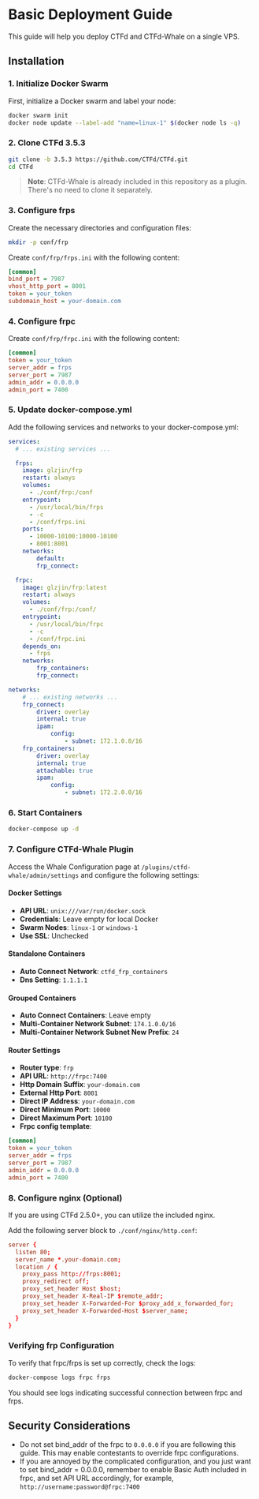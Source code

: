 # Basic Deployment Guide

This guide will help you deploy CTFd and CTFd-Whale on a single VPS.

## Installation

### 1. Initialize Docker Swarm

First, initialize a Docker swarm and label your node:

```bash
docker swarm init
docker node update --label-add "name=linux-1" $(docker node ls -q)
```

### 2. Clone CTFd 3.5.3

```bash
git clone -b 3.5.3 https://github.com/CTFd/CTFd.git
cd CTFd
```

> **Note**: CTFd-Whale is already included in this repository as a plugin. There's no need to clone it separately.

### 3. Configure frps

Create the necessary directories and configuration files:

```bash
mkdir -p conf/frp
```

Create `conf/frp/frps.ini` with the following content:

```ini
[common]
bind_port = 7987
vhost_http_port = 8001
token = your_token
subdomain_host = your-domain.com
```

### 4. Configure frpc

Create `conf/frp/frpc.ini` with the following content:

```ini
[common]
token = your_token
server_addr = frps
server_port = 7987
admin_addr = 0.0.0.0
admin_port = 7400
```

### 5. Update docker-compose.yml

Add the following services and networks to your docker-compose.yml:

```yaml
services:
  # ... existing services ...

  frps:
    image: glzjin/frp
    restart: always
    volumes:
      - ./conf/frp:/conf
    entrypoint:
      - /usr/local/bin/frps
      - -c
      - /conf/frps.ini
    ports:
      - 10000-10100:10000-10100
      - 8001:8001
    networks:
        default:
        frp_connect:

  frpc:
    image: glzjin/frp:latest
    restart: always
    volumes:
      - ./conf/frp:/conf/
    entrypoint:
      - /usr/local/bin/frpc
      - -c
      - /conf/frpc.ini
    depends_on:
      - frps
    networks:
        frp_containers:
        frp_connect:

networks:
    # ... existing networks ...
    frp_connect:
        driver: overlay
        internal: true
        ipam:
            config:
                - subnet: 172.1.0.0/16
    frp_containers:
        driver: overlay
        internal: true
        attachable: true
        ipam:
            config:
                - subnet: 172.2.0.0/16
```

### 6. Start Containers

```bash
docker-compose up -d
```

### 7. Configure CTFd-Whale Plugin

Access the Whale Configuration page at `/plugins/ctfd-whale/admin/settings` and configure the following settings:

#### Docker Settings
- **API URL**: `unix:///var/run/docker.sock`
- **Credentials**: Leave empty for local Docker
- **Swarm Nodes**: `linux-1` or `windows-1`
- **Use SSL**: Unchecked

#### Standalone Containers
- **Auto Connect Network**: `ctfd_frp_containers`
- **Dns Setting**: `1.1.1.1`

#### Grouped Containers
- **Auto Connect Containers**: Leave empty
- **Multi-Container Network Subnet**: `174.1.0.0/16`
- **Multi-Container Network Subnet New Prefix**: `24`

#### Router Settings
- **Router type**: `frp`
- **API URL**: `http://frpc:7400`
- **Http Domain Suffix**: `your-domain.com`
- **External Http Port**: `8001`
- **Direct IP Address**: `your-domain.com`
- **Direct Minimum Port**: `10000`
- **Direct Maximum Port**: `10100`
- **Frpc config template**:

```ini
[common]
token = your_token
server_addr = frps
server_port = 7987
admin_addr = 0.0.0.0
admin_port = 7400
```

### 8. Configure nginx (Optional)

If you are using CTFd 2.5.0+, you can utilize the included nginx.

Add the following server block to `./conf/nginx/http.conf`:

```conf
server {
  listen 80;
  server_name *.your-domain.com;
  location / {
    proxy_pass http://frps:8001;
    proxy_redirect off;
    proxy_set_header Host $host;
    proxy_set_header X-Real-IP $remote_addr;
    proxy_set_header X-Forwarded-For $proxy_add_x_forwarded_for;
    proxy_set_header X-Forwarded-Host $server_name;
  }
}
```

### Verifying frp Configuration
To verify that frpc/frps is set up correctly, check the logs:

```bash
docker-compose logs frpc frps
```
You should see logs indicating successful connection between frpc and frps.

## Security Considerations
- Do not set bind_addr of the frpc to `0.0.0.0` if you are following this guide. This may enable contestants to override frpc configurations.
- If you are annoyed by the complicated configuration, and you just want to set bind_addr = 0.0.0.0, remember to enable Basic Auth included in frpc, and set API URL accordingly, for example, `http://username:password@frpc:7400`